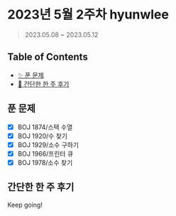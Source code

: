 # 2023년 5월 2주차 hyunwlee

> 2023.05.08 ~ 2023.05.12

## Table of Contents

- [✨ 푼 문제](#푼-문제)
- [🤔 간단한 한 주 후기](#간단한-한-주-후기)

## 푼 문제

<!-- 📕 백준 : BOJ 문제번호/문제제목 e.g. BOJ 2577/숫자의 개수 -->
<!-- 📗 프로그래머스 : PRO 문제번호/문제제목 e.g. PRO 120812/최빈값 구하기 -->
<!-- 백준허브를 사용하시면 프로그래머스의 문제번호도 확인하실 수 있습니다 -->

- [x] BOJ 1874/스택 수열
- [x] BOJ 1920/수 찾기
- [x] BOJ 1929/소수 구하기
- [x] BOJ 1966/프린터 큐
- [x] BOJ 1978/소수 찾기

## 간단한 한 주 후기

<!-- 한 주 후기를 간단하게 작성해주세요 ! -->

Keep going!
